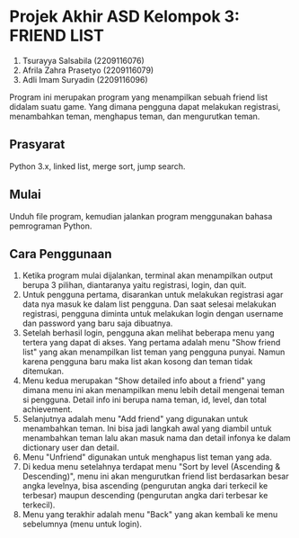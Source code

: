 # Projek Akhir ASD Kelompok 3: FRIEND LIST
1. Tsurayya Salsabila (2209116076)
2. Afrila Zahra Prasetyo (2209116079)
3. Adli Imam Suryadin (2209116096)

Program ini merupakan program yang menampilkan sebuah friend list didalam suatu game. Yang dimana pengguna dapat melakukan registrasi, menambahkan teman, menghapus teman, dan mengurutkan teman.

## Prasyarat
Python 3.x, linked list, merge sort, jump search.

## Mulai
Unduh file program, kemudian jalankan program menggunakan bahasa pemrograman Python.

## Cara Penggunaan
1. Ketika program mulai dijalankan, terminal akan menampilkan output berupa 3 pilihan, diantaranya yaitu registrasi, login, dan quit.
2. Untuk pengguna pertama, disarankan untuk melakukan registrasi agar data nya masuk ke dalam list pengguna. Dan saat selesai melakukan registrasi, pengguna diminta untuk melakukan login dengan username dan password yang baru saja dibuatnya.
3. Setelah berhasil login, pengguna akan melihat beberapa menu yang tertera yang dapat di akses. Yang pertama adalah menu "Show friend list" yang akan menampilkan list teman yang pengguna punyai. Namun karena pengguna baru maka list akan kosong dan teman tidak ditemukan.
4. Menu kedua merupakan "Show detailed info about a friend" yang dimana menu ini akan menampilkan menu lebih detail mengenai teman si pengguna. Detail info ini berupa nama teman, id, level, dan total achievement.
5. Selanjutnya adalah menu "Add friend" yang digunakan untuk menambahkan teman. Ini bisa jadi langkah awal yang diambil untuk menambahkan teman lalu akan masuk nama dan detail infonya ke dalam dictionary user dan detail.
6. Menu "Unfriend" digunakan untuk menghapus list teman yang ada.
7. Di kedua menu setelahnya terdapat menu "Sort by level (Ascending & Descending)", menu ini akan mengurutkan friend list berdasarkan besar angka levelnya, bisa ascending (pengurutan angka dari terkecil ke terbesar) maupun descending (pengurutan angka dari terbesar ke terkecil).
8. Menu yang terakhir adalah menu "Back" yang akan kembali ke menu sebelumnya (menu untuk login).
